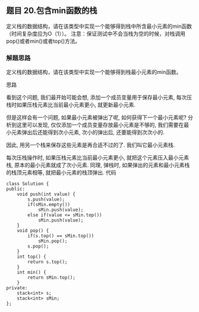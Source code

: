 ## 题目 20.包含min函数的栈

  定义栈的数据结构，请在该类型中实现一个能够得到栈中所含最小元素的min函数（时间复杂度应为O（1））。
注意：保证测试中不会当栈为空的时候，对栈调用pop()或者min()或者top()方法。
### 解题思路
  定义栈的数据结构，请在该类型中实现一个能够得到栈最小元素的min函数。
  
思路

  看到这个问题, 我们最开始可能会想, 添加一个成员变量用于保存最小元素, 每次压栈时如果压栈元素比当前最小元素更小, 就更新最小元素. 

  但是这样会有一个问题, 如果最小元素被弹出了呢, 如何获得下一个最小元素呢? 分析到这里可以发现, 仅仅添加一个成员变量存放最小元素是不够的, 我们需要在最小元素弹出后还能得到次小元素, 次小的弹出后, 还要能得到次次小的. 
  
  因此, 用另一个栈来保存这些元素是再合适不过的了. 我们叫它最小元素栈. 

  每次压栈操作时, 如果压栈元素比当前最小元素更小, 就把这个元素压入最小元素栈, 原本的最小元素就成了次小元素. 同理, 弹栈时, 如果弹出的元素和最小元素栈的栈顶元素相等, 就把最小元素的栈顶弹出.
代码
```
class Solution {
public:
    void push(int value) {
        s.push(value);
        if(sMin.empty())
            sMin.push(value);
        else if(value <= sMin.top())
            sMin.push(value);
    }
    void pop() {
        if(s.top() == sMin.top())
            sMin.pop();
        s.pop();
    }
    int top() {
        return s.top();
    }
    int min() {
        return sMin.top();
    }
private:
    stack<int> s;
    stack<int> sMin;
};

